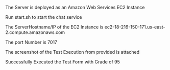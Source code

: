 The Server is deployed as an Amazon Web Services EC2 Instance

Run start.sh to start the chat service

The ServerHostname/IP of the EC2 Instance is ec2-18-216-150-171.us-east-2.compute.amazonaws.com

The port Number is 7017

The screenshot of the Test Execution from provided is attached

Successfully Executed the Test Form with Grade of 95
